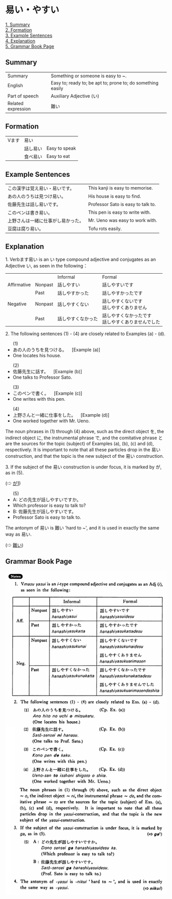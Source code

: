 # 易い・やすい

[1. Summary](#summary)<br>
[2. Formation](#formation)<br>
[3. Example Sentences](#example-sentences)<br>
[4. Explanation](#explanation)<br>
[5. Grammar Book Page](#grammar-book-page)<br>


## Summary

<table><tr>   <td>Summary</td>   <td>Something or someone is easy to ~.</td></tr><tr>   <td>English</td>   <td>Easy to; ready to; be apt to; prone to; do something easily</td></tr><tr>   <td>Part of speech</td>   <td>Auxiliary Adjective (い)</td></tr><tr>   <td>Related expression</td>   <td>難い</td></tr></table>

## Formation

<table class="table"> <tbody><tr class="tr head"> <td class="td"><span class="bold"><span>Vます</span></span></td> <td class="td"><span class="concept">易い</span> </td> <td class="td"><span>&nbsp;</span></td> </tr> <tr class="tr"> <td class="td"><span>&nbsp;</span></td> <td class="td"><span>話し<span class="concept">易い</span></span> </td> <td class="td"><span>Easy    to speak</span></td> </tr> <tr class="tr"> <td class="td"><span>&nbsp;</span></td> <td class="td"><span>食べ<span class="concept">易い</span></span> </td> <td class="td"><span>Easy    to eat</span></td> </tr></tbody></table>

## Example Sentences

<table><tr>   <td>この漢字は覚え易い・易いです。</td>   <td>This kanji is easy to memorise.</td></tr><tr>   <td>あの人のうちは見つけ易い。</td>   <td>His house is easy to find.</td></tr><tr>   <td>佐藤先生は話し易いです。</td>   <td>Professor Sato is easy to talk to.</td></tr><tr>   <td>このペンは書き易い。</td>   <td>This pen is easy to write with.</td></tr><tr>   <td>上野さんは一緒に仕事がし易かった。</td>   <td>Mr. Ueno was easy to work with.</td></tr><tr>   <td>豆腐は腐り易い。</td>   <td>Tofu rots easily.</td></tr></table>

## Explanation

<p>1. Verbます<span class="cloze">易い</span> is an い type compound adjective and conjugates as an Adjective い, as seen in the following：</p>  <table class="table"> <tbody> <tr class="tr"> <td class="td"></td> <td class="td"></td> <td class="td">Informal</td> <td class="td">Formal</td> </tr> <tr class="tr"> <td class="td">Affirmative</td> <td class="td">Nonpast</td> <td class="td">話し<span class="cloze">やすい</span></td> <td class="td">話し<span class="cloze">やすい</span>です</td> </tr> <tr class="tr"> <td class="td"></td> <td class="td">Past</td> <td class="td">話し<span class="cloze">やすかった</span></td> <td class="td">話し<span class="cloze">やすかった</span>です</td> </tr> <tr class="tr"> <td class="td">Negative</td> <td class="td">Nonpast</td> <td class="td">話し<span class="cloze">やすくない</span></td> <td class="td">話し<span class="cloze">やすくない</span>です<br>話し<span class="cloze">やすくありません</span></td> </tr> <tr class="tr"> <td class="td"></td> <td class="td">Past</td> <td class="td">話し<span class="cloze">やすくなかった</span></td> <td class="td">話し<span class="cloze">やすくなかった</span>です<br>話し<span class="cloze">やすくありませんでした</span></td> </tr> </tbody> </table>   <p>2. The following sentences (1) - (4) are closely related to Examples (a) - (d).</p>  <ul>(1) <li>あの人のうちを見つける。&nbsp;&nbsp;&nbsp;&nbsp;[Example (a)]</li> <li>One locates his house.</li>  </ul>  <ul>(2) <li>佐藤先生に話す。&nbsp;&nbsp;&nbsp;&nbsp;[Example (b)]</li> <li>One talks to Professor Sato.</li>  </ul>  <ul>(3) <li>このペンで書く。&nbsp;&nbsp;&nbsp;&nbsp;[Example (c)]</li> <li>One writes with this pen.</li>  </ul>  <ul>(4) <li>上野さんと一緒に仕事をした。&nbsp;&nbsp;&nbsp;&nbsp;[Example (d)]</li> <li>One worked together with Mr. Ueno.</li>  </ul>  <p>The noun phrases in (1) through (4) above, such as the direct object を, the indirect object に, the instrumental phrase で, and the comitative phrase と are the sources for the topic (subject) of Examples (a), (b), (c) and (d), respectively. It is important to note that all these particles drop in the <span class="cloze">易い</span> construction, and that the topic is the new subject of the <span class="cloze">易い</span> construction.</p>  <p>3. If the subject of the <span class="cloze">易い</span> construction is under focus, it is marked by が, as in (5).</p>  <p>(⇨ <a href="#㊦ が (1)">が1</a>)</p>  <ul>(5) <li>A: どの先生が話し<span class="cloze">やすい</span>ですか。</li> <li>Which professor is easy to talk to?</li> <div class="divide"></div> <li>B: 佐藤先生が話し<span class="cloze">やすい</span>です。</li> <li>Professor Sato is easy to talk to.</li>  </ul>  <p>The antonym of <span class="cloze">易い</span> is 難い 'hard to ~', and it is used in exactly the same way as <span class="cloze">易い</span>.</p>  <p>(⇨ <a href="#㊦ 難い・にくい">難い</a>)</p>

## Grammar Book Page

![](../img/Basic易い.png)

